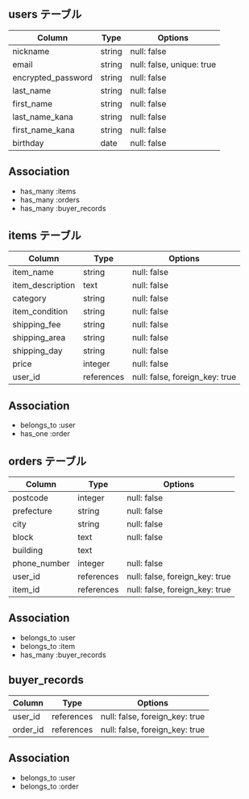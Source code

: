 ## users テーブル

| Column             | Type   | Options                   |
| ------------------ | ------ | ------------------------- |
| nickname           | string | null: false               |
| email              | string | null: false, unique: true |
| encrypted_password | string | null: false               |
| last_name          | string | null: false               |
| first_name         | string | null: false               |
| last_name_kana     | string | null: false               |
| first_name_kana    | string | null: false               |
| birthday           | date   | null: false               |

## Association
- has_many :items
- has_many :orders
- has_many :buyer_records

## items テーブル
| Column           | Type       | Options                        |
| ---------------- | ---------- | ------------------------------ |
| item_name        | string     | null: false                    |
| item_description | text       | null: false                    |
| category         | string     | null: false                    |
| item_condition   | string     | null: false                    |
| shipping_fee     | string     | null: false                    |
| shipping_area    | string     | null: false                    |
| shipping_day     | string     | null: false                    |
| price            | integer    | null: false                    |
| user_id          | references | null: false, foreign_key: true |

## Association
- belongs_to :user
- has_one :order

## orders テーブル
| Column       | Type       | Options                        |
| ------------ | ---------- | ------------------------------ |
| postcode     | integer    | null: false                    |
| prefecture   | string     | null: false                    |
| city         | string     | null: false                    |
| block        | text       | null: false                    |
| building     | text       |                                |
| phone_number | integer    | null: false                    |
| user_id      | references | null: false, foreign_key: true |
| item_id      | references | null: false, foreign_key: true |

## Association
- belongs_to :user
- belongs_to :item
- has_many :buyer_records

## buyer_records 
| Column   | Type       | Options                        |
| -------- | ---------- | ------------------------------ |
| user_id  | references | null: false, foreign_key: true |
| order_id | references | null: false, foreign_key: true |

## Association
- belongs_to :user
- belongs_to :order
